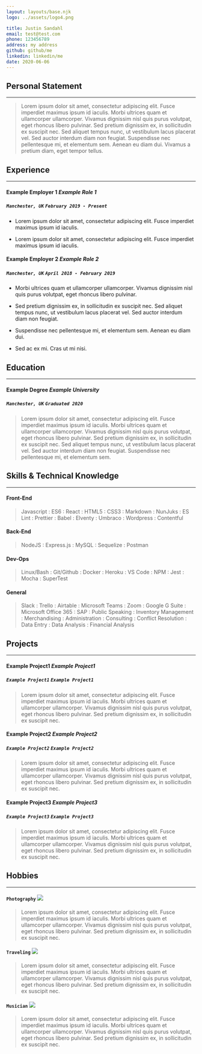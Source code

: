 ```yaml
---
layout: layouts/base.njk
logo: ../assets/logo4.png

title: Justin Sandahl
email: test@test.com
phone: 123456789
address: my address
github: github/me
linkedin: linkedin/me
date: 2020-06-06
---
```


## Personal Statement
---------------------

> Lorem ipsum dolor sit amet, consectetur adipiscing elit.
Fusce imperdiet maximus ipsum id iaculis.
Morbi ultrices quam et ullamcorper ullamcorper.
Vivamus dignissim nisl quis purus volutpat, eget rhoncus libero pulvinar.
Sed pretium dignissim ex, in sollicitudin ex suscipit nec.
Sed aliquet tempus nunc, ut vestibulum lacus placerat vel.
Sed auctor interdum diam non feugiat.
Suspendisse nec pellentesque mi, et elementum sem.
Aenean eu diam dui.
Vivamus a pretium diam, eget tempor tellus.

## Experience
-------------

<div class="grid-container">

#### **Example Employer 1** *Example Role 1* 
##### `Manchester, UK` `February 2019 - Present`

- Lorem ipsum dolor sit amet, consectetur adipiscing elit.
Fusce imperdiet maximus ipsum id iaculis.

- Lorem ipsum dolor sit amet, consectetur adipiscing elit.
Fusce imperdiet maximus ipsum id iaculis.

</div>
<div class="grid-container">

#### **Example Employer 2** *Example Role 2* 
##### `Manchester, UK` `April 2018 - February 2019`

- Morbi ultrices quam et ullamcorper ullamcorper.
Vivamus dignissim nisl quis purus volutpat, eget rhoncus libero pulvinar.

- Sed pretium dignissim ex, in sollicitudin ex suscipit nec.
Sed aliquet tempus nunc, ut vestibulum lacus placerat vel.
Sed auctor interdum diam non feugiat.

- Suspendisse nec pellentesque mi, et elementum sem.
Aenean eu diam dui.

- Sed ac ex mi.
Cras ut mi nisi.

</div>

## Education
------------

<div class="grid-container">

#### **Example Degree** *Example University* 
##### `Manchester, UK` `Graduated 2020`

> Lorem ipsum dolor sit amet, consectetur adipiscing elit.
Fusce imperdiet maximus ipsum id iaculis.
Morbi ultrices quam et ullamcorper ullamcorper.
Vivamus dignissim nisl quis purus volutpat, eget rhoncus libero pulvinar.
Sed pretium dignissim ex, in sollicitudin ex suscipit nec.
Sed aliquet tempus nunc, ut vestibulum lacus placerat vel.
Sed auctor interdum diam non feugiat.
Suspendisse nec pellentesque mi, et elementum sem.

</div>

## Skills & Technical Knowledge
---------
<div class="skills-container">

#### **Front-End**

> Javascript : ES6 : React : HTML5 : CSS3 : Markdown : NunJuks : ES Lint : Prettier : Babel : Elventy : Umbraco : Wordpress : Contentful

</div>

<div class="skills-container">

#### **Back-End**

> NodeJS : Express.js : MySQL : Sequelize : Postman

</div>

<div class="skills-container">

#### **Dev-Ops**

> Linux/Bash : Git/Github : Docker : Heroku : VS Code : NPM : Jest : Mocha : SuperTest

</div>

<div class="skills-container">

#### **General**

> Slack : Trello : Airtable : Microsoft Teams : Zoom : Google G Suite : Microsoft Office 365 : SAP : Public Speaking : Inventory Management : Merchandising : Administration : Consulting : Conflict Resolution : Data Entry : Data Analysis : Financial Analysis 

</div>

## Projects
-----------

<div class="projects-container-flex">
<div class="projects-container">

#### **Example Project1** *Example Project1*
##### `Example Project1` `Example Project1`

> Lorem ipsum dolor sit amet, consectetur adipiscing elit.
Fusce imperdiet maximus ipsum id iaculis.
Morbi ultrices quam et ullamcorper ullamcorper.
Vivamus dignissim nisl quis purus volutpat, eget rhoncus libero pulvinar.
Sed pretium dignissim ex, in sollicitudin ex suscipit nec.

</div>

<div class="projects-container">

#### **Example Project2** *Example Project2*
##### `Example Project2` `Example Project2`

> Lorem ipsum dolor sit amet, consectetur adipiscing elit.
Fusce imperdiet maximus ipsum id iaculis.
Morbi ultrices quam et ullamcorper ullamcorper.
Vivamus dignissim nisl quis purus volutpat, eget rhoncus libero pulvinar.
Sed pretium dignissim ex, in sollicitudin ex suscipit nec.

</div>

<div class="projects-container">

#### **Example Project3** *Example Project3*
##### `Example Project3` `Example Project3`

> Lorem ipsum dolor sit amet, consectetur adipiscing elit.
Fusce imperdiet maximus ipsum id iaculis.
Morbi ultrices quam et ullamcorper ullamcorper.
Vivamus dignissim nisl quis purus volutpat, eget rhoncus libero pulvinar.
Sed pretium dignissim ex, in sollicitudin ex suscipit nec.

</div>

</div>

## Hobbies
----------

<div class="skills-container">

#### `Photography` ![](/assets/camera.png)

> Lorem ipsum dolor sit amet, consectetur adipiscing elit.
Fusce imperdiet maximus ipsum id iaculis.
Morbi ultrices quam et ullamcorper ullamcorper.
Vivamus dignissim nisl quis purus volutpat, eget rhoncus libero pulvinar.
Sed pretium dignissim ex, in sollicitudin ex suscipit nec.

</div>
<div class="skills-container">

#### `Traveling` ![](/assets/airplane.png)

> Lorem ipsum dolor sit amet, consectetur adipiscing elit.
Fusce imperdiet maximus ipsum id iaculis.
Morbi ultrices quam et ullamcorper ullamcorper.
Vivamus dignissim nisl quis purus volutpat, eget rhoncus libero pulvinar.
Sed pretium dignissim ex, in sollicitudin ex suscipit nec.

</div>
<div class="skills-container">

#### `Musician` ![](/assets/music.png)

> Lorem ipsum dolor sit amet, consectetur adipiscing elit.
Fusce imperdiet maximus ipsum id iaculis.
Morbi ultrices quam et ullamcorper ullamcorper.
Vivamus dignissim nisl quis purus volutpat, eget rhoncus libero pulvinar.
Sed pretium dignissim ex, in sollicitudin ex suscipit nec.

</div>